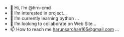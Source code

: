 - 👋 Hi, I’m @hrn-cmd
- 👀 I’m interested in project...
- 🌱 I’m currently learning python ...
- 💞️ I’m looking to collaborate on Web Site...
- 📫 How to reach me harunsarohan165@gmail.com ...

<!---
hrn-cmd/hrn-cmd is a ✨ special ✨ repository because its `README.md` (this file) appears on your GitHub profile.
You can click the Preview link to take a look at your changes.
--->
